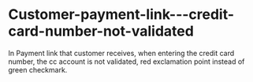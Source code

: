 # Customer-payment-link---credit-card-number-not-validated
In Payment link that customer receives, when entering the credit card number, the cc account is not validated, red exclamation point instead of green checkmark. 
